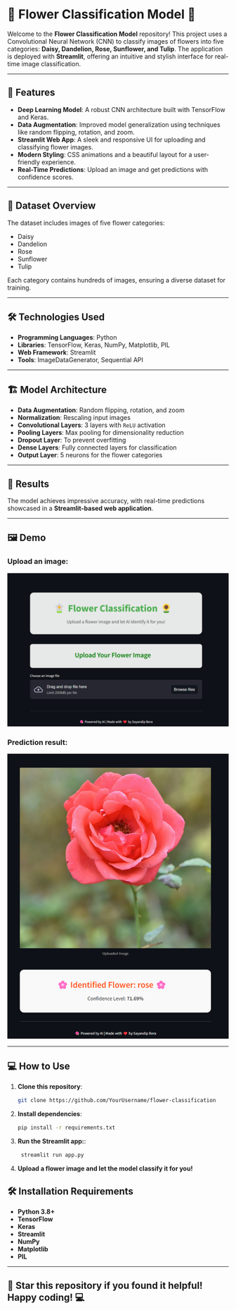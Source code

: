 # 🌼 Flower Classification Model 🌻

Welcome to the **Flower Classification Model** repository! This project uses a Convolutional Neural Network (CNN) to classify images of flowers into five categories: **Daisy, Dandelion, Rose, Sunflower, and Tulip**. The application is deployed with **Streamlit**, offering an intuitive and stylish interface for real-time image classification.

---

## 🚀 Features

- **Deep Learning Model**: A robust CNN architecture built with TensorFlow and Keras.
- **Data Augmentation**: Improved model generalization using techniques like random flipping, rotation, and zoom.
- **Streamlit Web App**: A sleek and responsive UI for uploading and classifying flower images.
- **Modern Styling**: CSS animations and a beautiful layout for a user-friendly experience.
- **Real-Time Predictions**: Upload an image and get predictions with confidence scores.

---

## 📁 Dataset Overview

The dataset includes images of five flower categories:
- Daisy
- Dandelion
- Rose
- Sunflower
- Tulip

Each category contains hundreds of images, ensuring a diverse dataset for training.

---

## 🛠️ Technologies Used

- **Programming Languages**: Python
- **Libraries**: TensorFlow, Keras, NumPy, Matplotlib, PIL
- **Web Framework**: Streamlit
- **Tools**: ImageDataGenerator, Sequential API

---

## 🏗️ Model Architecture

- **Data Augmentation**: Random flipping, rotation, and zoom
- **Normalization**: Rescaling input images
- **Convolutional Layers**: 3 layers with `ReLU` activation
- **Pooling Layers**: Max pooling for dimensionality reduction
- **Dropout Layer**: To prevent overfitting
- **Dense Layers**: Fully connected layers for classification
- **Output Layer**: 5 neurons for the flower categories

---

## 🔮 Results

The model achieves impressive accuracy, with real-time predictions showcased in a **Streamlit-based web application**.

---

## 🖼️ Demo

### Upload an image:
![Upload Section](demo/uploadsection'.png)

### Prediction result:
![Prediction Result](demo/predictionsection.png)

---

## 💻 How to Use

1. **Clone this repository**:
   ```bash
   git clone https://github.com/YourUsername/flower-classification
2. **Install dependencies**:
   ```bash 
   pip install -r requirements.txt
3. **Run the Streamlit app:**:
   ```bash 
    streamlit run app.py 
4. **Upload a flower image and let the model classify it for you!**

## 🛠️ Installation Requirements

- **Python 3.8+**
- **TensorFlow**
- **Keras**
- **Streamlit**
- **NumPy**
- **Matplotlib**
- **PIL**

---
## 🌟 Star this repository if you found it helpful! Happy coding! 💻
